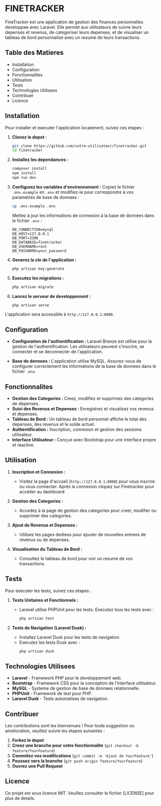 
# FINETRACKER

FineTracker est une application de gestion des finances personnelles developpee avec Laravel. Elle permet aux utilisateurs de suivre leurs depenses et revenus, de categoriser leurs depenses, et de visualiser un tableau de bord personnalise avec un resume de leurs transactions.

## Table des Matieres
- Installation
- Configuration
- Fonctionnalites
- Utilisation
- Tests
- Technologies Utilisees
- Contribuer
- Licence

## Installation

Pour installer et executer l'application localement, suivez ces etapes :

1. **Clonez le depot :**
   ```bash
   git clone https://github.com/votre-utilisateur/finetracker.git
   cd finetracker
   ```

2. **Installez les dependances :**
   ```bash
   composer install
   npm install
   npm run dev
   ```

3. **Configurez les variables d'environnement :**
   Copiez le fichier `.env.example` en `.env` et modifiez-le pour correspondre à vos parametres de base de donnees :
   ```bash
   cp .env.example .env
   ```

   Mettez à jour les informations de connexion à la base de donnees dans le fichier `.env` :
   ```env
   DB_CONNECTION=mysql
   DB_HOST=127.0.0.1
   DB_PORT=3306
   DB_DATABASE=finetracker
   DB_USERNAME=root
   DB_PASSWORD=your_password
   ```

4. **Generez la cle de l'application :**
   ```bash
   php artisan key:generate
   ```

5. **Executez les migrations :**
   ```bash
   php artisan migrate
   ```

6. **Lancez le serveur de developpement :**
   ```bash
   php artisan serve
   ```

L'application sera accessible à `http://127.0.0.1:8000`.

## Configuration

- **Configuration de l'authentification :** Laravel Breeze est utilise pour la gestion de l'authentification. Les utilisateurs peuvent s'inscrire, se connecter et se deconnecter de l'application.

- **Base de donnees :** L'application utilise MySQL. Assurez-vous de configurer correctement les informations de la base de donnees dans le fichier `.env`.

## Fonctionnalites

- **Gestion des Categories :** Creez, modifiez et supprimez des categories de depenses.
- **Suivi des Revenus et Depenses :** Enregistrez et visualisez vos revenus et depenses.
- **Tableau de Bord :** Un tableau de bord personnel affiche le total des depenses, des revenus et le solde actuel.
- **Authentification :** Inscription, connexion et gestion des sessions utilisateur.
- **Interface Utilisateur :** Conçue avec Bootstrap pour une interface propre et reactive.

## Utilisation

1. **Inscription et Connexion :**
   - Visitez la page d'accueil (`http://127.0.0.1:8000`) pour vous inscrire ou vous connecter. Après la connexion cliquez sur Finetracker pour accéder au dashboard

2. **Gestion des Categories :**
   - Accedez à la page de gestion des categories pour creer, modifier ou supprimer des categories.

3. **Ajout de Revenus et Depenses :**
   - Utilisez les pages dediees pour ajouter de nouvelles entrees de revenus ou de depenses.

4. **Visualisation du Tableau de Bord :**
   - Consultez le tableau de bord pour voir un resume de vos transactions.

## Tests

Pour executer les tests, suivez ces etapes :

1. **Tests Unitaires et Fonctionnels :**
   - Laravel utilise PHPUnit pour les tests. Executez tous les tests avec :
     ```bash
     php artisan test
     ```

2. **Tests de Navigation (Laravel Dusk) :**
   - Installez Laravel Dusk pour les tests de navigation.
   - Executez les tests Dusk avec :
     ```bash
     php artisan dusk
     ```

## Technologies Utilisees

- **Laravel** - Framework PHP pour le developpement web.
- **Bootstrap** - Framework CSS pour la conception de l'interface utilisateur.
- **MySQL** - Systeme de gestion de base de donnees relationnelle.
- **PHPUnit** - Framework de test pour PHP.
- **Laravel Dusk** - Tests automatises de navigation.

## Contribuer

Les contributions sont les bienvenues ! Pour toute suggestion ou amelioration, veuillez suivre les etapes suivantes :

1. **Forkez le depot**
2. **Creez une branche pour votre fonctionnalite** (`git checkout -b feature/YourFeature`)
3. **Commitez vos modifications** (`git commit -m 'Ajout de YourFeature'`)
4. **Poussez vers la branche** (`git push origin feature/YourFeature`)
5. **Ouvrez une Pull Request**

## Licence

Ce projet est sous licence MIT. Veuillez consulter le fichier [LICENSE] pour plus de details.
